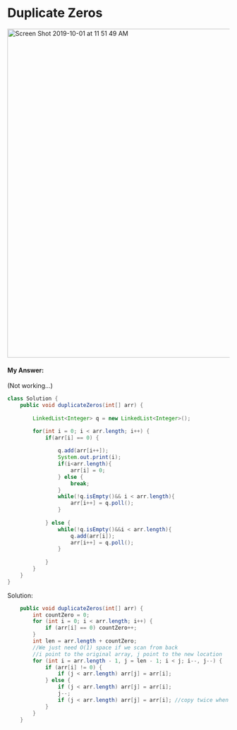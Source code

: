 # Duplicate Zeros

<img width="746" alt="Screen Shot 2019-10-01 at 11 51 49 AM" src="https://user-images.githubusercontent.com/46575719/65978523-dc355280-e441-11e9-82e6-95c7fa8dd126.png">

#### My Answer:
(Not working...)

```java
class Solution {
    public void duplicateZeros(int[] arr) {
       
        LinkedList<Integer> q = new LinkedList<Integer>();

        for(int i = 0; i < arr.length; i++) {
            if(arr[i] == 0) {
                
                q.add(arr[i++]);
                System.out.print(i);
                if(i<arr.length){
                    arr[i] = 0;
                } else {
                    break;
                }
                while(!q.isEmpty()&& i < arr.length){
                    arr[i++] = q.poll();
                }
                        
            } else {
                while(!q.isEmpty()&&i < arr.length){
                    q.add(arr[i]);
                    arr[i++] = q.poll();
                }
                
            }  
        }
    }
}
```

Solution:

```java
    public void duplicateZeros(int[] arr) {
        int countZero = 0;
        for (int i = 0; i < arr.length; i++) {
            if (arr[i] == 0) countZero++;
        }
        int len = arr.length + countZero;
        //We just need O(1) space if we scan from back
        //i point to the original array, j point to the new location
        for (int i = arr.length - 1, j = len - 1; i < j; i--, j--) {
            if (arr[i] != 0) {
                if (j < arr.length) arr[j] = arr[i];
            } else {
                if (j < arr.length) arr[j] = arr[i];
                j--;
                if (j < arr.length) arr[j] = arr[i]; //copy twice when hit '0'
            }
        }
    }
```


